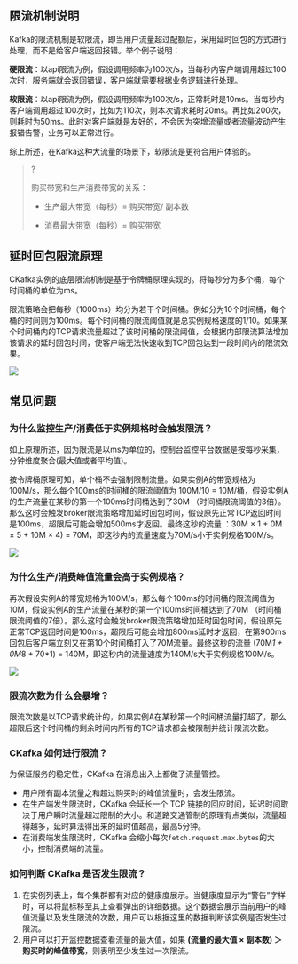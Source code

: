 ## 限流机制说明

Kafka的限流机制是软限流，即当用户流量超过配额后，采用延时回包的方式进行处理，而不是给客户端返回报错。举个例子说明：

**硬限流**：以api限流为例，假设调用频率为100次/s，当每秒内客户端调用超过100次时，服务端就会返回错误，客户端就需要根据业务逻辑进行处理。

**软限流**：以api限流为例，假设调用频率为100次/s，正常耗时是10ms。当每秒内客户端调用超过100次时，比如为110次，则本次请求耗时20ms。再比如200次，则耗时为50ms。此时对客户端就是友好的，不会因为突增流量或者流量波动产生报错告警，业务可以正常进行。

综上所述，在Kafka这种大流量的场景下，软限流是更符合用户体验的。

> ?
>
> 购买带宽和生产消费带宽的关系：
>
> - 生产最大带宽（每秒）= 购买带宽/ 副本数
>
> - 消费最大带宽（每秒）= 购买带宽 

## 延时回包限流原理

CKafka实例的底层限流机制是基于令牌桶原理实现的。将每秒分为多个桶，每个时间桶的单位为ms。

限流策略会把每秒（1000ms）均分为若干个时间桶。例如分为10个时间桶，每个桶的时间则为100ms。每个时间桶的限流阈值就是总实例规格速度的1/10。如果某个时间桶内的TCP请求流量超过了该时间桶的限流阈值，会根据内部限流算法增加该请求的延时回包时间，使客户端无法快速收到TCP回包达到一段时间内的限流效果。

![](https://main.qcloudimg.com/raw/226a722398cf3b6b638d1693dfd6ebd2.png)

## 常见问题

### 为什么监控生产/消费低于实例规格时会触发限流？

如上原理所述，因为限流是以ms为单位的，控制台监控平台数据是按每秒采集，分钟维度聚合(最大值或者平均值)。

按令牌桶原理可知，单个桶不会强制限制流量。如果实例A的带宽规格为100M/s，那么每个100ms的时间桶的限流阈值为 100M/10 = 10M/桶，假设实例A的生产流量在某秒的第一个100ms时间桶达到了30M （时间桶限流阈值的3倍）。那么这时会触发broker限流策略增加延时回包时间，假设原先正常TCP返回时间是100ms，超限后可能会增加500ms才返回。最终这秒的流量 ：30M × 1 + 0M × 5 + 10M × 4) = 70M，即这秒内的流量速度为70M/s小于实例规格100M/s。

![](https://main.qcloudimg.com/raw/11423233a157761b51eb478d8be090aa.png) 

### 为什么生产/消费峰值流量会高于实例规格？

再次假设实例A的带宽规格为100M/s，那么每个100ms的时间桶的限流阈值为10M，假设实例A的生产流量在某秒的第一个100ms时间桶达到了70M （时间桶限流阈值的7倍）。那么这时会触发broker限流策略增加延时回包时间，假设原先正常TCP返回时间是100ms，超限后可能会增加800ms延时才返回，在第900ms回包后客户端立刻又在第10个时间桶打入了70M流量。最终这秒的流量 (70M*1 + 0M*8 + 70*1) = 140M，即这秒内的流量速度为140M/s大于实例规格100M/s。

![](https://main.qcloudimg.com/raw/0a17a1c13b9e898f379a81a43f1ef078.png) 

### 限流次数为什么会暴增？

限流次数是以TCP请求统计的，如果实例A在某秒第一个时间桶流量打超了，那么超限后这个时间桶的剩余时间内所有的TCP请求都会被限制并统计限流次数。

### CKafka 如何进行限流？

为保证服务的稳定性，CKafka 在消息出入上都做了流量管控。

- 用户所有副本流量之和超过购买时的峰值流量时，会发生限流。
- 在生产端发生限流时，CKafka 会延长一个 TCP 链接的回应时间，延迟时间取决于用户瞬时流量超过限制的大小。和道路交通管制的原理有点类似，流量超得越多，延时算法得出来的延时值越高，最高5分钟。
- 在消费端发生限流时，CKafka 会缩小每次`fetch.request.max.bytes`的大小，控制消费端的流量。

### 如何判断 CKafka 是否发生限流？

1. 在实例列表上，每个集群都有对应的健康度展示。当健康度显示为“警告”字样时，可以将鼠标移至其上查看弹出的详细数据。这个数据会展示当前用户的峰值流量以及发生限流的次数，用户可以根据这里的数据判断该实例是否发生过限流。
2. 用户可以打开监控数据查看流量的最大值，如果 **(流量的最大值 × 副本数) ＞ 购买时的峰值带宽**，则表明至少发生过一次限流。

